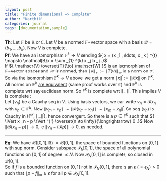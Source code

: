 ```yaml
---
layout: post
title: "Finite dimensional => Complete"
author: "Karthik"
categories: journal
tags: [documentation,sample]
---
```


**Th**: Let ${ \mathbb{F} }$ be ${ \mathbb{R} }$ or ${ \mathbb{C} }.$ Let ${ V }$ be a normed ${ \mathbb{F}- }$vector space with a basis ${ \mathcal{B} = (b _1, \ldots, b _k) }.$ Now ${ V }$ is complete.   
**Pf**: We have an isomorphism ${ \mathbb{F} ^k \to V }$ sending ${ x = (x _1 , \ldots, x _k ) ^{t} \mapsto \mathcal{B}x = \sum _{1} ^{k} x _j b _j .}$   
If ${ \mathscr{V} \overset{T}{\to} \mathscr{W} }$ is an isomorphism of ${ \mathbb{F}-}$vector spaces and ${ \mathscr{W} }$ is normed, then ${ \lVert v \rVert _{\mathscr{V}} :=  \lVert T(v) \rVert _{\mathscr{W}} }$ is a norm on ${ \mathscr{V}  }.$ So via the isomorphism ${ \mathbb{F} ^k \to V }$ above, we get a norm ${ \lVert x \rVert ^{'} := \lVert \mathcal{B}x \rVert }$ on ${ \mathbb{F} ^k }.$   
All norms on ${ \mathbb{F} ^k }$ [are equivalent](https://bvenkatakarthik.github.io/EquivNorms) (same proof works over ${ \mathbb{C} }$) and ${ \mathbb{F} ^k }$ is complete wrt say euclidean norm. So ${ \mathbb{F} ^k }$ is complete wrt ${ \lVert \ldots \rVert ^{'} }.$ This implies ${ V }$ is complete :   
Let ${ (v _n) }$ be a Cauchy seq in ${ V }.$ Using basis vectors, we can write ${ v _n = \mathcal{B} x _n }$ with ${ x _n   \in \mathbb{F} ^k }.$ Now ${ \lVert v _m - v _n \rVert }$ ${ = \lVert \mathcal{B}(x _m - x _n) \rVert }$ ${ = \lVert x _m - x _n \rVert ^{'} }.$ So seq ${ (x _n) }$ is Cauchy in ${ (\mathbb{F} ^k , \lVert \ldots \rVert ^{'} ) },$ hence convergent. So there is a ${ p \in \mathbb{F} ^k }$ such that ${ \lVert x _n - p \rVert ^{'} \overset{n \to \infty}{\longrightarrow} 0 .}$ Now ${ \lVert \mathcal{B}(x _n - p) \rVert \to 0 },$ ie ${ \lVert v _n - (\mathcal{B}p) \rVert \to 0 },$ as needed. 

--- 

**Eg**: We have ${ \mathscr{B}([0,1], \mathbb{R}) }$ ${ = \mathscr{B}[0,1] },$ the space of bounded functions on ${ [0,1] }$ with sup norm. Consider subspace ${ \mathcal{P} _N [0,1], }$  the space of all polynomial functions on ${ [0,1] }$ of degree ${ \leq N }.$ Now ${ \mathcal{P} _N [0,1] }$ is complete, so closed in ${ \mathscr{B}[0,1] }.$   
So if ${ f }$ is a bounded function on ${ [0,1] }$ not in ${ \mathcal{P} _N [0,1] },$ there is an ${ \epsilon }$ ${ (= \epsilon _N ) \gt 0 }$ such that ${ \lVert p - f \rVert _{\infty} \geq \epsilon }$ for all ${ p \in \mathcal{P} _N [0,1] }.$ 
